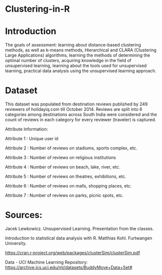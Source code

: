 # Clustering-in-R


# Introduction

The goals of assessment: learning about distance-based clustering methods, as well as k-means methods, Hierarchical and CLARA (Clustering Large Applications) algorithms, learning the methods of determining the optimal number of clusters, acquiring knowledge in the field of unsupervised learning, learning about the tools used for unsupervised learning, practical data analysis using the unsupervised learning approach.

# Dataset

This dataset was populated from destination reviews published by 249 reviewers of holidayiq.com till October 2014. Reviews are split into 6 categories among destinations across South India were considered and the count of reviews in each category for every reviewer (traveler) is captured.

Attribute Information:

Attribute 1 : Unique user id

Attribute 2 : Number of reviews on stadiums, sports complex, etc.

Attribute 3 : Number of reviews on religious institutions

Attribute 4 : Number of reviews on beach, lake, river, etc.

Attribute 5 : Number of reviews on theatres, exhibitions, etc.

Attribute 6 : Number of reviews on malls, shopping places, etc.

Attribute 7 : Number of reviews on parks, picnic spots, etc.



# Sources:
Jacek Lewkowicz. Unsupervised Learning. Presentation from the classes.

Introduction to statistical data analysis with R. Matthias Kohl. Furtwangen University.

https://cran.r-project.org/web/packages/clusterSim/clusterSim.pdf

Data - UCI Machine Learning Repository: https://archive.ics.uci.edu/ml/datasets/BuddyMove+Data+Set#

